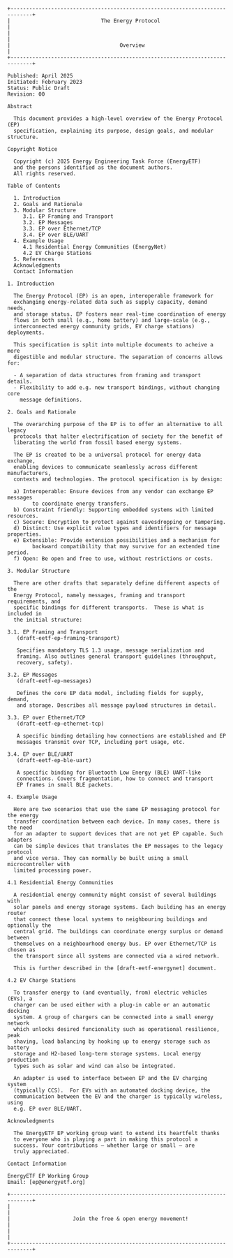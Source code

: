﻿```
+-----------------------------------------------------------------------------+
|                             The Energy Protocol                             |
| 						                                                      |
|                                   Overview                                  |
+-----------------------------------------------------------------------------+

Published: April 2025
Initiated: February 2023
Status: Public Draft
Revision: 00

Abstract

  This document provides a high-level overview of the Energy Protocol (EP)
  specification, explaining its purpose, design goals, and modular structure.
  
Copyright Notice

  Copyright (c) 2025 Energy Engineering Task Force (EnergyETF)
  and the persons identified as the document authors.
  All rights reserved.

Table of Contents

  1. Introduction
  2. Goals and Rationale
  3. Modular Structure
     3.1. EP Framing and Transport
     3.2. EP Messages
     3.3. EP over Ethernet/TCP
     3.4. EP over BLE/UART
  4. Example Usage
     4.1 Residential Energy Communities (EnergyNet)
     4.2 EV Charge Stations
  5. References
  Acknowledgments
  Contact Information

1. Introduction

  The Energy Protocol (EP) is an open, interoperable framework for
  exchanging energy-related data such as supply capacity, demand needs,
  and storage status. EP fosters near real-time coordination of energy
  flows in both small (e.g., home battery) and large-scale (e.g.,
  interconnected energy community grids, EV charge stations) deployments.

  This specification is split into multiple documents to acheive a more
  digestible and modular structure. The separation of concerns allows for:

  - A separation of data structures from framing and transport details.
  - Flexibility to add e.g. new transport bindings, without changing core
    message definitions.

2. Goals and Rationale

  The overarching purpose of the EP is to offer an alternative to all legacy
  protocols that halter electrification of society for the benefit of
  liberating the world from fossil based energy systems.
    
  The EP is created to be a universal protocol for energy data exchange,
  enabling devices to communicate seamlessly across different manufacturers,
  contexts and technologies. The protocol specification is by design:

  a) Interoperable: Ensure devices from any vendor can exchange EP messages
        to coordinate energy transfers.
  b) Constraint friendly: Supporting embedded systems with limited resources.
  c) Secure: Encryption to protect against eavesdropping or tampering.
  d) Distinct: Use explicit value types and identifiers for message properties.
  e) Extensible: Provide extension possibilities and a mechanism for
        backward compatibility that may survive for an extended time period.
  f) Open: Be open and free to use, without restrictions or costs.

3. Modular Structure

  There are other drafts that separately define different aspects of the
  Energy Protocol, namely messages, framing and transport requirements, and
  specific bindings for different transports.  These is what is included in
  the initial structure:

3.1. EP Framing and Transport
   (draft-eetf-ep-framing-transport) 

   Specifies mandatory TLS 1.3 usage, message serialization and 
   framing. Also outlines general transport guidelines (throughput,
   recovery, safety).

3.2. EP Messages
   (draft-eetf-ep-messages)

   Defines the core EP data model, including fields for supply, demand,
   and storage. Describes all message payload structures in detail.

3.3. EP over Ethernet/TCP
   (draft-eetf-ep-ethernet-tcp)

   A specific binding detailing how connections are established and EP
   messages transmit over TCP, including port usage, etc.

3.4. EP over BLE/UART
   (draft-eetf-ep-ble-uart)

   A specific binding for Bluetooth Low Energy (BLE) UART-like
   connections. Covers fragmentation, how to connect and transport
   EP frames in small BLE packets.

4. Example Usage

  Here are two scenarios that use the same EP messaging protocol for the energy
  transfer coordination between each device. In many cases, there is the need
  for an adapter to support devices that are not yet EP capable. Such adapters
  can be simple devices that translates the EP messages to the legacy protocol
  and vice versa. They can normally be built using a small microcontroller with
  limited processing power.

4.1 Residential Energy Communities

  A residential energy community might consist of several buildings with
  solar panels and energy storage systems. Each building has an energy router
  that connect these local systems to neighbouring buildings and optionally the
  central grid. The buildings can coordinate energy surplus or demand between
  themselves on a neighbourhood energy bus. EP over Ethernet/TCP is chosen as
  the transport since all systems are connected via a wired network.

  This is further described in the [draft-eetf-energynet] document.

4.2 EV Charge Stations

  To transfer energy to (and eventually, from) electric vehicles (EVs), a
  charger can be used either with a plug-in cable or an automatic docking
  system. A group of chargers can be connected into a small energy network
  which unlocks desired funcionality such as operational resilience, peak
  shaving, load balancing by hooking up to energy storage such as battery
  storage and H2-based long-term storage systems. Local energy production
  types such as solar and wind can also be integrated.

  An adapter is used to interface between EP and the EV charging system
  (typically CCS).  For EVs with an automated docking device, the
  communication between the EV and the charger is typically wireless, using
  e.g. EP over BLE/UART.

Acknowledgments

  The EnergyETF EP working group want to extend its heartfelt thanks
  to everyone who is playing a part in making this protocol a
  success. Your contributions — whether large or small — are
  truly appreciated.

Contact Information

EnergyETF EP Working Group
Email: [ep@energyetf.org]

+-----------------------------------------------------------------------------+
|                                                                             |
|                    Join the free & open energy movement!                    |
|                                                                             |
+-----------------------------------------------------------------------------+
